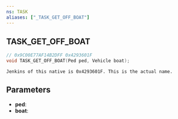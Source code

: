 ```yaml
---
ns: TASK
aliases: ["_TASK_GET_OFF_BOAT"]
---
```

## TASK_GET_OFF_BOAT

```c
// 0x9C00E77AF14B2DFF 0x4293601F
void TASK_GET_OFF_BOAT(Ped ped, Vehicle boat);
```

```
Jenkins of this native is 0x4293601F. This is the actual name.  
```

## Parameters
* **ped**: 
* **boat**: 

